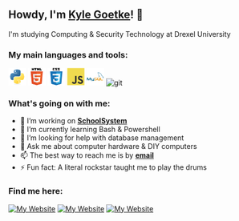 ## Howdy, I'm **[Kyle Goetke](https://kylegoetke.github.io)**! 👋

I'm studying Computing & Security Technology at Drexel University

### My main languages and tools:

<p>
    <!-- Python -->
    <img src="https://raw.githubusercontent.com/devicons/devicon/master/icons/python/python-original.svg" alt="python" height="35">
    <!-- HTML -->
    <img src="https://raw.githubusercontent.com/devicons/devicon/master/icons/html5/html5-original-wordmark.svg" alt="html5" height="35">
    <!-- CSS -->
    <img src="https://raw.githubusercontent.com/devicons/devicon/master/icons/css3/css3-original-wordmark.svg" alt="css3" height="35">
    <!-- JS -->
    <img src="https://raw.githubusercontent.com/devicons/devicon/master/icons/javascript/javascript-original.svg" alt="javascript" height="35">
    <!-- MySQL -->
    <img src="https://raw.githubusercontent.com/devicons/devicon/master/icons/mysql/mysql-original-wordmark.svg" alt="mysql" height="35">
    <!-- Git -->
    <img src="https://www.vectorlogo.zone/logos/git-scm/git-scm-icon.svg" alt="git" height="35">
    <!-- BASH -->
    <!-- <img src="https://www.vectorlogo.zone/logos/gnu_bash/gnu_bash-icon.svg" alt="bash" height="35"> -->
</p>

### What's going on with me:

- 🔭 I’m working on **[SchoolSystem](https://github.com/KyleGoetke/SchoolSystem)**
- 🌱 I’m currently learning Bash & Powershell
- 🤔 I’m looking for help with database management
- 💬 Ask me about computer hardware & DIY computers
- 📫 The best way to reach me is by **[email](mailto:goetkek@protonmail.com)**
- ⚡ Fun fact: A literal rockstar taught me to play the drums

### Find me here:

<p>
    <a target="_blank" href="http://linkedin.com/in/Kyle-Goetke"><img class="badge" src="https://img.shields.io/badge/LinkedIn-0077B5?style=for-the-badge&logo=linkedin&logoColor=white" alt="My Website"></a>
    <a target="_blank" href="https://kylegoetke.github.io"><img class="badge" src="https://img.shields.io/badge/Website-1C1C1C?style=for-the-badge&logo=github&logoColor=white" alt="My Website"></a>
    <a target="_blank" href="mailto:mailto:goetkek@protonmail.com"><img class="badge" src="https://img.shields.io/badge/Email-8B89CC?style=for-the-badge&amp;logo=mail.ru&amp;logoColor=white" alt="My Website"></a>
</p>
